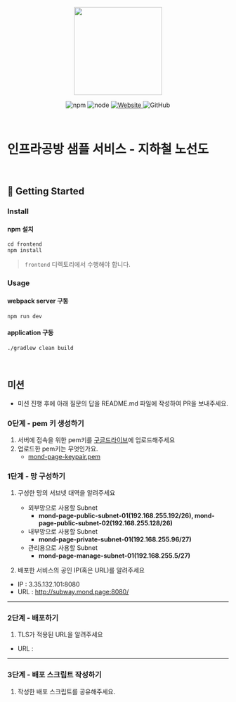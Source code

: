 <p align="center">
    <img width="200px;" src="https://raw.githubusercontent.com/woowacourse/atdd-subway-admin-frontend/master/images/main_logo.png"/>
</p>
<p align="center">
  <img alt="npm" src="https://img.shields.io/badge/npm-%3E%3D%205.5.0-blue">
  <img alt="node" src="https://img.shields.io/badge/node-%3E%3D%209.3.0-blue">
  <a href="https://edu.nextstep.camp/c/R89PYi5H" alt="nextstep atdd">
    <img alt="Website" src="https://img.shields.io/website?url=https%3A%2F%2Fedu.nextstep.camp%2Fc%2FR89PYi5H">
  </a>
  <img alt="GitHub" src="https://img.shields.io/github/license/next-step/atdd-subway-service">
</p>

<br>

# 인프라공방 샘플 서비스 - 지하철 노선도

<br>

## 🚀 Getting Started

### Install
#### npm 설치
```
cd frontend
npm install
```
> `frontend` 디렉토리에서 수행해야 합니다.

### Usage
#### webpack server 구동
```
npm run dev
```
#### application 구동
```
./gradlew clean build
```
<br>

## 미션

* 미션 진행 후에 아래 질문의 답을 README.md 파일에 작성하여 PR을 보내주세요.

### 0단계 - pem 키 생성하기

1. 서버에 접속을 위한 pem키를 [구글드라이브](https://drive.google.com/drive/folders/1dZiCUwNeH1LMglp8dyTqqsL1b2yBnzd1?usp=sharing)에 업로드해주세요
2. 업로드한 pem키는 무엇인가요.
   - [mond-page-keypair.pem](https://drive.google.com/file/d/1R5r7Sxn7r4uhnb8mnoOt4R7rV4vKQy5R/view?usp=sharing)

### 1단계 - 망 구성하기
1. 구성한 망의 서브넷 대역을 알려주세요
   - 외부망으로 사용할 Subnet
     - **mond-page-public-subnet-01(192.168.255.192/26), mond-page-public-subnet-02(192.168.255.128/26)**
   - 내부망으로 사용할 Subnet
     - **mond-page-private-subnet-01(192.168.255.96/27)**
   - 관리용으로 사용할 Subnet
     - **mond-page-manage-subnet-01(192.168.255.5/27)**

2. 배포한 서비스의 공인 IP(혹은 URL)를 알려주세요
- IP : 3.35.132.101:8080
- URL : http://subway.mond.page:8080/



---

### 2단계 - 배포하기
1. TLS가 적용된 URL을 알려주세요

- URL : 

---

### 3단계 - 배포 스크립트 작성하기

1. 작성한 배포 스크립트를 공유해주세요.


